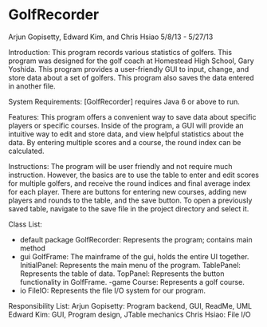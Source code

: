 GolfRecorder
============

Arjun Gopisetty, Edward Kim, and Chris Hsiao
5/8/13 - 5/27/13

Introduction:  This program records various statistics of golfers. This program was designed for the golf coach at Homestead High School, Gary Yoshida. This program provides a user-friendly GUI to input, change, and store data about a set of golfers. This program also saves the data entered in another file.

System Requirements: [GolfRecorder] requires Java 6 or above to run.

Features:  This program offers a convenient way to save data about specific players or specific courses. Inside of the program, a GUI will provide an intuitive way to edit and store data, and view helpful statistics about the data. By entering multiple scores and a course, the round index can be calculated. 	 

Instructions:  The program will be user friendly and not require much instruction. However, the basics are to use the table to enter and edit scores for multiple golfers, and receive the round indices and final average index for each player. There are buttons for entering new courses, adding new players and rounds to the table, and the save button. To open a previously saved table, navigate to the save file in the project directory and select it. 

Class List:
- default package
	GolfRecorder: Represents the program; contains main method
- gui
	GolfFrame: The mainframe of the gui, holds the entire UI together.
	InitialPanel: Represents the main menu of the program.
	TablePanel: Represents the table of data.
	TopPanel: Represents the button functionality in GolfFrame.
-game
	Course: Represents a golf course.
- io
	FileIO: Represents the file I/O system for our program.

Responsibility List: 	Arjun Gopisetty: Program backend, GUI, ReadMe, UML 
			Edward Kim: GUI, Program design, JTable mechanics 
			Chris Hsiao: File I/O
			
		
		



